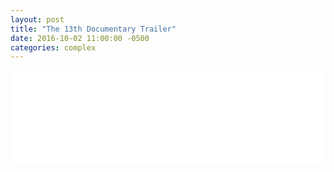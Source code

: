 ```yaml
---
layout: post
title: "The 13th Documentary Trailer"
date: 2016-10-02 11:00:00 -0500
categories: complex
---
```


<iframe width="100%" src="//player.complex.com/tv/iframe?pId=556f8260656c47a4ab49bf6f2dde85f3&cId=81aHdhNjE6MhLA1YTNFH5iN04S4hXOPO&adSetCode=3f3b9e47c2954e21bdfb5618c47a61ea&site=complex&kw=" frameborder="0" allowfullscreen></iframe>

